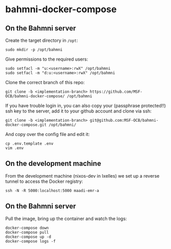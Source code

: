 # bahmni-docker-compose

## On the Bahmni server

Create the target directory in `/opt`:
```
sudo mkdir -p /opt/bahmni
```

Give permissions to the required users:
```
sudo setfacl -m "u:<username>:rwX" /opt/bahmni
sudo setfacl -m "d:u:<username>:rwX" /opt/bahmni
```

Clone the correct branch of this repo:
```
git clone -b <implementation-branch> https://github.com/MSF-OCB/bahmni-docker-compose/ /opt/bahmni
```

If you have trouble login in, you can also copy your (passphrase protected!!) ssh key to the server, add it to your github account and clone via ssh:
```
git clone -b <implementation-branch> git@github.com:MSF-OCB/bahmni-docker-compose.git /opt/bahmni/
```

And copy over the config file and edit it:
```
cp .env.template .env
vim .env
```

## On the development machine

From the development machine (nixos-dev in Ixelles) we set up a reverse tunnel to access the Docker registry:
```
ssh -N -R 5000:localhost:5000 maadi-emr-a
```

## On the Bahmni server

Pull the image, bring up the container and watch the logs:
```
docker-compose down
docker-compose pull
docker-compose up -d
docker-compose logs -f
```

